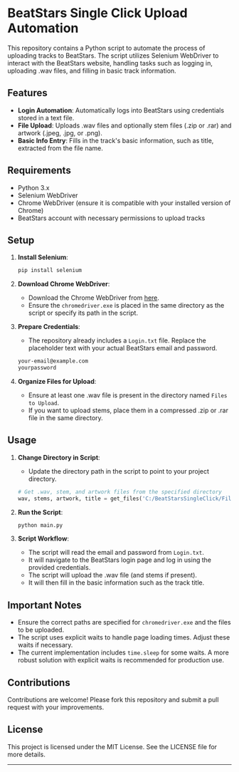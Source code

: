 # BeatStars Single Click Upload Automation

This repository contains a Python script to automate the process of uploading tracks to BeatStars. The script utilizes Selenium WebDriver to interact with the BeatStars website, handling tasks such as logging in, uploading .wav files, and filling in basic track information.

## Features

- **Login Automation**: Automatically logs into BeatStars using credentials stored in a text file.
- **File Upload**: Uploads .wav files and optionally stem files (.zip or .rar) and artwork (.jpeg, .jpg, or .png).
- **Basic Info Entry**: Fills in the track's basic information, such as title, extracted from the file name.

## Requirements

- Python 3.x
- Selenium WebDriver
- Chrome WebDriver (ensure it is compatible with your installed version of Chrome)
- BeatStars account with necessary permissions to upload tracks

## Setup

1. **Install Selenium**:
   ```bash
   pip install selenium
   ```

2. **Download Chrome WebDriver**:
   - Download the Chrome WebDriver from [here](https://sites.google.com/chromium.org/driver/).
   - Ensure the `chromedriver.exe` is placed in the same directory as the script or specify its path in the script.

3. **Prepare Credentials**:
   - The repository already includes a `Login.txt` file. Replace the placeholder text with your actual BeatStars email and password.
   ```txt
   your-email@example.com
   yourpassword
   ```

4. **Organize Files for Upload**:
   - Ensure at least one .wav file is present in the directory named `Files to Upload`.
   - If you want to upload stems, place them in a compressed .zip or .rar file in the same directory.

## Usage

1. **Change Directory in Script**:
   - Update the directory path in the script to point to your project directory.
   ```python
   # Get .wav, stem, and artwork files from the specified directory
   wav, stems, artwork, title = get_files('C:/BeatStarsSingleClick/Files To Upload')  # Change Directory to the Project's directory
   ```

2. **Run the Script**:
   ```bash
   python main.py
   ```

3. **Script Workflow**:
   - The script will read the email and password from `Login.txt`.
   - It will navigate to the BeatStars login page and log in using the provided credentials.
   - The script will upload the .wav file (and stems if present).
   - It will then fill in the basic information such as the track title.

## Important Notes

- Ensure the correct paths are specified for `chromedriver.exe` and the files to be uploaded.
- The script uses explicit waits to handle page loading times. Adjust these waits if necessary.
- The current implementation includes `time.sleep` for some waits. A more robust solution with explicit waits is recommended for production use.

## Contributions

Contributions are welcome! Please fork this repository and submit a pull request with your improvements.

## License

This project is licensed under the MIT License. See the LICENSE file for more details.

---

